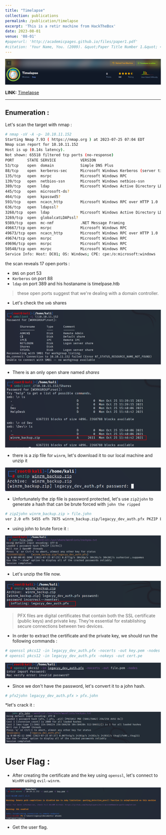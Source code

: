 ```yaml
---
title: "Timelapse"
collection: publications
permalink: /publication/timelapse
excerpt: 'This is a retir machine from HackTheBox'
date: 2023-08-01
venue: '08-01'
#paperurl: 'http://academicpages.github.io/files/paper1.pdf'
#citation: 'Your Name, You. (2009). &quot;Paper Title Number 1.&quot; <i>Journal 1</i>. 1(1).'
---
```


![header](/images/timelapse_header.png)

**LINK:** [Timelapse](https://app.hackthebox.com/machines/Timelapse)

---

## Enumeration : 

Let's scan the target with nmap : 

```bash
# nmap -sV -A -p- 10.10.11.152 
Starting Nmap 7.93 ( https://nmap.org ) at 2023-07-25 07:04 EDT
Nmap scan report for 10.10.11.152
Host is up (0.14s latency).
Not shown: 65518 filtered tcp ports (no-response)
PORT      STATE SERVICE           VERSION
53/tcp    open  domain            Simple DNS Plus
88/tcp    open  kerberos-sec      Microsoft Windows Kerberos (server time: 2023-07-25 19:12:30Z)
135/tcp   open  msrpc             Microsoft Windows RPC
139/tcp   open  netbios-ssn       Microsoft Windows netbios-ssn
389/tcp   open  ldap              Microsoft Windows Active Directory LDAP (Domain: timelapse.htb0., Site: Default-First-Site-Name)
445/tcp   open  microsoft-ds?
464/tcp   open  kpasswd5?
593/tcp   open  ncacn_http        Microsoft Windows RPC over HTTP 1.0
636/tcp   open  ldapssl?
3268/tcp  open  ldap              Microsoft Windows Active Directory LDAP (Domain: timelapse.htb0., Site: Default-First-Site-Name)
3269/tcp  open  globalcatLDAPssl?
9389/tcp  open  mc-nmf            .NET Message Framing
49667/tcp open  msrpc             Microsoft Windows RPC
49673/tcp open  ncacn_http        Microsoft Windows RPC over HTTP 1.0
49674/tcp open  msrpc             Microsoft Windows RPC
49696/tcp open  msrpc             Microsoft Windows RPC
50548/tcp open  msrpc             Microsoft Windows RPC
Service Info: Host: DC01; OS: Windows; CPE: cpe:/o:microsoft:windows
```

the scan reveals 17 open ports :
 * ``DNS`` on port 53
 * ``Kerberos`` on port 88
 * ``ldap`` on port 389 and his hostaname is timelpase.htb

> these open ports suggest that we're dealing with a domain controller.

* Let's check the ``smb`` shares 

![timelapse1](/images/timelapse1.png)

* There is an only open share named *shares* 

![timelapse2](/images/timelapse2.png)

* there is a zip file for ``winrm``, let's download it to our local machine and unzip it

![timelapse4](/images/timelapse4.png)

* Unfortunately the zip file is password protected, let's use ``zip2john`` to generate a hash that can be brute forced with ``john the ripped``

```bash
# zip2john winrm_backup.zip > file.john
ver 2.0 efh 5455 efh 7875 winrm_backup.zip/legacyy_dev_auth.pfx PKZIP Encr: TS_chk, cmplen=2405, decmplen=2555, crc=12EC5683 ts=72AA cs=72aa type=8
``` 

* using john to brute force it :

![timelapse5](/images/timelapse5.png)

* Let's unzip the file now.

![timelapse6](/images/timelapse6.png)

> PFX files are digital certificates that contain both the SSL certificate (public keys) and private key. They’re essential for establishing secure connections between two devices.

* In order to extract the certificate and the private key, we should run the following commands :

```bash
# openssl pkcs12 -in legacyy_dev_auth.pfx -nocerts -out key.pem -nodes
# openssl pkcs12 -in legacyy_dev_auth.pfx -nokeys -out cert.pe
```
![timelapse7](/images/timelapse7.png)

* Since we don't have the password, let's convert it to a john hash.

```bash
# pfx2john legacyy_dev_auth.pfx > pfx.john
```

*let's crack it :

![timelapse8](/images/timelapse8.png)

# User Flag :

* After creating the certificate and the key using ``openssl``, let's connect to ``WinRM`` using ``evil-winrm``.

![timelapse9](/images/timelapse9.png)

* Get the user flag. 